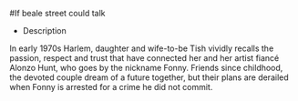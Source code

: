 #If beale street could talk

- Description

In early 1970s Harlem, daughter and wife-to-be Tish vividly recalls the passion, respect and trust that have connected her and her artist fiancé Alonzo Hunt, who goes by the nickname Fonny. Friends since childhood, the devoted couple dream of a future together, but their plans are derailed when Fonny is arrested for a crime he did not commit.

